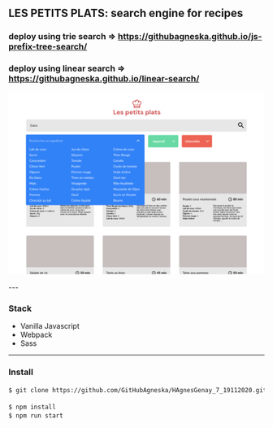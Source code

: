 ## LES PETITS PLATS: search engine for recipes
### deploy using trie search => https://githubagneska.github.io/js-prefix-tree-search/
### deploy using linear search => https://githubagneska.github.io/linear-search/
<p align="center">
    <img src="./src/assets/imgs/P7_Desktop-5.png">
</p>
---

### Stack
- Vanilla Javascript
- Webpack
- Sass

---
### Install
```bash
$ git clone https://github.com/GitHubAgneska/HAgnesGenay_7_19112020.git

$ npm install
$ npm run start
```



